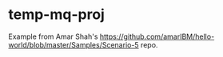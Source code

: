 # temp-mq-proj

Example from Amar Shah's https://github.com/amarIBM/hello-world/blob/master/Samples/Scenario-5 repo.
